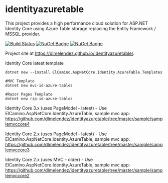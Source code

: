 identityazuretable
==================

This project provides a high performance cloud solution for ASP.NET Identity Core using Azure Table storage replacing the Entity Framework / MSSQL provider.

[![Build Status](https://dev.azure.com/elcamino/Azure%20OpenSource/_apis/build/status/IdentityAzureTableCore?branchName=master)](https://dev.azure.com/elcamino/Azure%20OpenSource/_build/latest?definitionId=4&branchName=master)
[![NuGet Badge](https://buildstats.info/nuget/ElCamino.AspNetCore.Identity.AzureTable)](https://www.nuget.org/packages/ElCamino.AspNetCore.Identity.AzureTable/)
[![NuGet Badge](https://buildstats.info/nuget/ElCamino.AspNet.Identity.AzureTable)](https://www.nuget.org/packages/ElCamino.AspNet.Identity.AzureTable/)

Project site at https://dlmelendez.github.io/identityazuretable/.

Identity Core latest template
```
dotnet new --install ElCamino.AspNetCore.Identity.AzureTable.Templates

#MVC Template
dotnet new mvc-id-azure-tables 

#Razor Pages Template
dotnet new rzp-id-azure-tables 
```

Identity Core 3.x (uses PageModel - latest) - Use ElCamino.AspNetCore.Identity.AzureTable, sample mvc app: https://github.com/dlmelendez/identityazuretable/tree/master/sample/samplemvccore4

Identity Core 2.x (uses PageModel - latest) - Use ElCamino.AspNetCore.Identity.AzureTable, sample mvc app: https://github.com/dlmelendez/identityazuretable/tree/master/sample/samplemvccore3

Identity Core 2.x (uses MVC - older) - Use ElCamino.AspNetCore.Identity.AzureTable, sample mvc app: https://github.com/dlmelendez/identityazuretable/tree/master/sample/samplemvccore2
